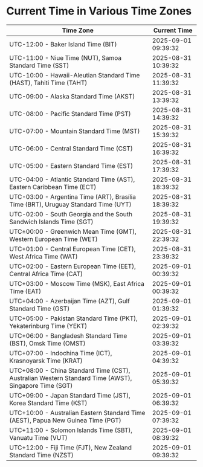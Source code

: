 # Current Time in Various Time Zones

| Time Zone | Current Time |
|-----------|--------------|
| UTC-12:00 - Baker Island Time (BIT) | 2025-09-01 09:39:32 |
| UTC-11:00 - Niue Time (NUT), Samoa Standard Time (SST) | 2025-08-31 10:39:32 |
| UTC-10:00 - Hawaii-Aleutian Standard Time (HAST), Tahiti Time (TAHT) | 2025-08-31 11:39:32 |
| UTC-09:00 - Alaska Standard Time (AKST) | 2025-08-31 13:39:32 |
| UTC-08:00 - Pacific Standard Time (PST) | 2025-08-31 14:39:32 |
| UTC-07:00 - Mountain Standard Time (MST) | 2025-08-31 15:39:32 |
| UTC-06:00 - Central Standard Time (CST) | 2025-08-31 16:39:32 |
| UTC-05:00 - Eastern Standard Time (EST) | 2025-08-31 17:39:32 |
| UTC-04:00 - Atlantic Standard Time (AST), Eastern Caribbean Time (ECT) | 2025-08-31 18:39:32 |
| UTC-03:00 - Argentina Time (ART), Brasília Time (BRT), Uruguay Standard Time (UYT) | 2025-08-31 18:39:32 |
| UTC-02:00 - South Georgia and the South Sandwich Islands Time (SGT) | 2025-08-31 19:39:32 |
| UTC±00:00 - Greenwich Mean Time (GMT), Western European Time (WET) | 2025-08-31 22:39:32 |
| UTC+01:00 - Central European Time (CET), West Africa Time (WAT) | 2025-08-31 23:39:32 |
| UTC+02:00 - Eastern European Time (EET), Central Africa Time (CAT) | 2025-09-01 00:39:32 |
| UTC+03:00 - Moscow Time (MSK), East Africa Time (EAT) | 2025-09-01 00:39:32 |
| UTC+04:00 - Azerbaijan Time (AZT), Gulf Standard Time (GST) | 2025-09-01 01:39:32 |
| UTC+05:00 - Pakistan Standard Time (PKT), Yekaterinburg Time (YEKT) | 2025-09-01 02:39:32 |
| UTC+06:00 - Bangladesh Standard Time (BST), Omsk Time (OMST) | 2025-09-01 03:39:32 |
| UTC+07:00 - Indochina Time (ICT), Krasnoyarsk Time (KRAT) | 2025-09-01 04:39:32 |
| UTC+08:00 - China Standard Time (CST), Australian Western Standard Time (AWST), Singapore Time (SGT) | 2025-09-01 05:39:32 |
| UTC+09:00 - Japan Standard Time (JST), Korea Standard Time (KST) | 2025-09-01 06:39:32 |
| UTC+10:00 - Australian Eastern Standard Time (AEST), Papua New Guinea Time (PGT) | 2025-09-01 07:39:32 |
| UTC+11:00 - Solomon Islands Time (SBT), Vanuatu Time (VUT) | 2025-09-01 08:39:32 |
| UTC+12:00 - Fiji Time (FJT), New Zealand Standard Time (NZST) | 2025-09-01 09:39:32 |
